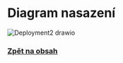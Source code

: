 # Diagram nasazení

![Deployment2  drawio](https://github.com/jan-zabloudil/4IT575-softwarove-architektury/assets/81581922/10c51038-9162-4029-afb1-ea38eae9a793)

### [Zpět na obsah](../../README.md#obsah)
